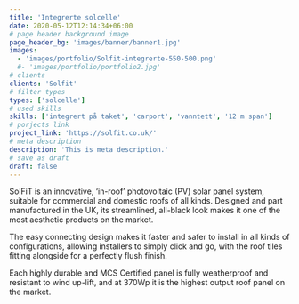 ```yaml
---
title: 'Integrerte solcelle'
date: 2020-05-12T12:14:34+06:00
# page header background image
page_header_bg: 'images/banner/banner1.jpg'
images:
  - 'images/portfolio/Solfit-integrerte-550-500.png'
  #- 'images/portfolio/portfolio2.jpg'
# clients
clients: 'Solfit'
# filter types
types: ['solcelle']
# used skills
skills: ['integrert på taket', 'carport', 'vanntett', '12 m span']
# porjects link
project_link: 'https://solfit.co.uk/'
# meta description
description: 'This is meta description.'
# save as draft
draft: false
---
```


SolFiT is an innovative, ‘in-roof’ photovoltaic (PV) solar panel system, suitable for commercial and domestic roofs of all kinds. Designed and part manufactured in the UK, its streamlined, all-black look makes it one of the most aesthetic products on the market.

The easy connecting design makes it faster and safer to install in all kinds of configurations, allowing installers to simply click and go, with the roof tiles fitting alongside for a perfectly flush finish.

Each highly durable and MCS Certified panel is fully weatherproof and resistant to wind up-lift, and at 370Wp it is the highest output roof panel on the market.
